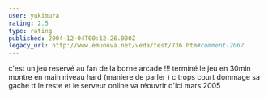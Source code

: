 ```yaml
---
user: yukimura
rating: 2.5
type: rating
published: 2004-12-04T00:12:26.000Z
legacy_url: http://www.emunova.net/veda/test/736.htm#comment-2067
---
```

c'est un jeu reservé au fan de la borne arcade !!! terminé le jeu en 30min montre en main niveau hard (maniere de parler ) c trops court dommage sa gache tt le reste et le serveur online va réouvrir d'ici mars 2005